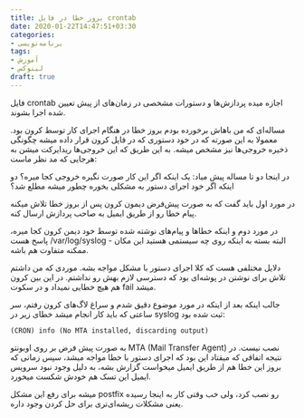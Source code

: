 ```yaml
---
title: بروز خطا در فایل crontab
date: 2020-01-22T14:47:51+03:30
categories:
- برنامه‌نویسی
tags:
- آموزش
- لینوکس
draft: true
---
```


فایل crontab اجازه میده پردازش‌ها و دستورات مشخصی در زمان‌های از پیش تعیین شده اجرا بشوند.

مساله‌ای که من باهاش برخورده بودم بروز خطا در هنگام اجرای کار توسط کرون بود. معمولا به این صورته که در خود دستوری که در فایل کرون قرار داده میشه چگونگی ذخیره خروجی‌ها نیز مشخص میشه. به این طریق که این خروجی‌ها ریدایرکت میشن به هرجایی که مد نظر ماست:

در اینجا دو تا مساله پیش میاد: یک اینکه اگر این کار صورت نگیره خروجی کجا میره؟ دو اینکه اگر خود اجرای دستور به مشکلی بخوره چطور میشه مطلع شد؟

در مورد اول باید گفت که به صورت پیش‌فرض دیمون کرون پس از بروز خطا تلاش میکنه پیام خطا رو از طریق ایمیل به صاحب پردازش ارسال کنه.

در مورد دوم و اینکه خطاها و پیام‌های نوشته شده توسط خود دیمن کرون کجا میره، پاسخ هست /var/log/syslog - البته بسته به اینکه روی چه سیستمی هستید این مکان ممکنه متفاوت هم باشه.

دلایل مختلفی هست که کلا اجرای دستور با مشکل مواجه بشه. موردی که من داشتم تلاش برای نوشتن در پوشه‌ای بود که دسترسی لازم بهش رو نداشتم. در این بین کرون هم هیچ خطایی نمیداد و در سکوت fail میشد.

جالب اینکه بعد از اینکه در مورد موضوع دقیق شدم و سراغ لاگ‌های کرون رفتم، سر ساعتی که باید کار انجام میشد خطای زیر در syslog ثبت شده بود:

```
‍‍‍‍(CRON) info (No MTA installed, discarding output)‍
```

به صورت پیش فرض بر روی اوبونتو MTA (Mail Transfer Agent) نصب نیست. در نتیجه اتفاقی که میقتاد این بود که اجرای دستور با خطا مواجه میشد، سپس زمانی که بروز این خطا هم از طریق ایمیل میخواست گزارش بشه، به دلیل وجود نبود سرویس ایمیل این تسک هم خودش شکست میخورد.

میشه برای رفع این مشکل postfix رو نصب کرد، ولی خب وقتی کار به اینجا رسیده یعنی مشکلات ریشه‌ای‌تری برای حل کردن وجود داره.
